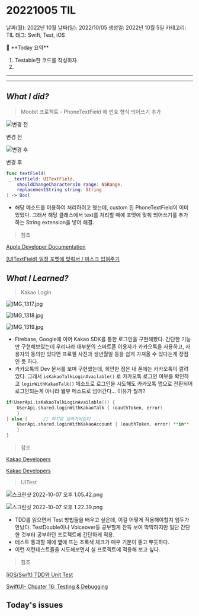 # 20221005 TIL

날짜(월): 2022년 10월
날짜(일): 2022/10/05
생성일: 2022년 10월 5일
카테고리: TIL
태그: Swift, Test, iOS

<aside>
🌟 **Today 요약**

1. Testable한 코드를 작성하자
2. 

---

---

</aside>

## *What I did?*

> Moobit 프로젝트 - PhoneTextField 에 번호 형식 띄어쓰기 추가
> 

![변경 전](20221005%20TIL/IMG_1315.jpg)

변경 전

![변경 후](20221005%20TI/IMG_1316.jpg)

변경 후

```swift
func textField(
 _ textField: UITextField,
    shouldChangeCharactersIn range: NSRange,
    replacementString string: String
) -> Bool
```

- 해당 메소드를 이용하여 처리하려고 했는데, custom 된 PhoneTextField이 이미 있었다. 
그래서 해당 클래스에서 text를 처리할 때에 포맷에 맞춰 띄어쓰기를 추가하는 String extension을 넣어 해결.

> 참조
> 

[Apple Developer Documentation](https://developer.apple.com/documentation/uikit/uitextfielddelegate/1619599-textfield/)

[[UITextField] 일정 포멧에 맞춰서 / 마스크 입혀주기](https://minios.tistory.com/40)

## *What I Learned?*

> Kakao Login
> 

![IMG_1317.jpg](20221005%20TIL/IMG_1317.jpg)

![IMG_1318.jpg](20221005%20TIL/IMG_1318.jpg)

![IMG_1319.jpg](20221005%20TIL/IMG_1319.jpg)

- Firebase, Google에 이어 Kakao SDK를 통한 로그인을 구현해봤다. 간단한 기능만 구현해보았는데 우리나라 대부분의 스마트폰 이용자가 카카오톡을 사용하고, 사용자의 동의만 있다면 프로필 사진과 생년월일 등을 쉽게 가져올 수 있다는게 장점인 듯 하다.
- 카카오톡의 Dev 문서를 보며 구현했는데, 희안한 점은 내 폰에는 카카오톡이 깔려있다. 그래서  `isKakaoTalkLoginAvailable()` 로 카카오톡 로그인 여부를 확인하고 `loginWithKakaoTalk()` 메소드로 로그인을 시도해도 카카오톡 앱으로 전환되어 로그인되는게 아니라 웹뷰 메소드로 넘어간다… 이유가 뭘까?

```swift
if(UserApi.isKakaoTalkLoginAvailable()) {
	UserApi.shared.loginWithKakaoTalk { (oauthToken, error) 
	}
} else {      // 여기로 넘어가버린다 ...
	UserApi.shared.loginWithKakaoAccount { (oauthToken, error) **in**
	}
}
```

> 참조
> 

[Kakao Developers](https://developers.kakao.com/docs/latest/ko/kakaologin/ios)

[Kakao Developers](https://developers.kakao.com/sdk/reference/ios/release/KakaoSDKUser/index.html)

> UITest
> 

![스크린샷 2022-10-07 오후 1.05.42.png](20221005%20TIL/%25E1%2584%2589%25E1%2585%25B3%25E1%2584%258F%25E1%2585%25B3%25E1%2584%2585%25E1%2585%25B5%25E1%2586%25AB%25E1%2584%2589%25E1%2585%25A3%25E1%2586%25BA_2022-10-07_%25E1%2584%258B%25E1%2585%25A9%25E1%2584%2592%25E1%2585%25AE_1.05.42.png)

![스크린샷 2022-10-07 오후 1.22.39.png](20221005%20TIL/%25E1%2584%2589%25E1%2585%25B3%25E1%2584%258F%25E1%2585%25B3%25E1%2584%2585%25E1%2585%25B5%25E1%2586%25AB%25E1%2584%2589%25E1%2585%25A3%25E1%2586%25BA_2022-10-07_%25E1%2584%258B%25E1%2585%25A9%25E1%2584%2592%25E1%2585%25AE_1.22.39.png)

- TDD를 읽으면서 Test 방법들을 배우고 싶은데, 이걸 어떻게 적용해야할지 엄두가 안났다. TestDouble이나 Voiceover등 공부할게 잔뜩 보여 막막하지만 일단 간단한 것부터 공부하던 프로젝트에 간단하게 적용.
- 테스트 통과할 때에 옆에 뜨는 초록색 체크가 매우 기분이 좋고 뿌듯하다.
- 이런 저런테스트들을 시도해보면서 실 프로젝트에 적용해 보고 싶다.

> 참조
> 

[[iOS/Swift] TDD와 Unit Test](https://leeari95.tistory.com/60)

[SwiftUI- Chpater 16: Testing & Debugging](https://minosaekki.tistory.com/40)

## Today's issues
